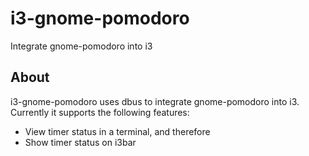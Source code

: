 # i3-gnome-pomodoro
Integrate gnome-pomodoro into i3

## About
i3-gnome-pomodoro uses dbus to integrate gnome-pomodoro into i3. Currently it supports the following features:
- View timer status in a terminal, and therefore
- Show timer status on i3bar
